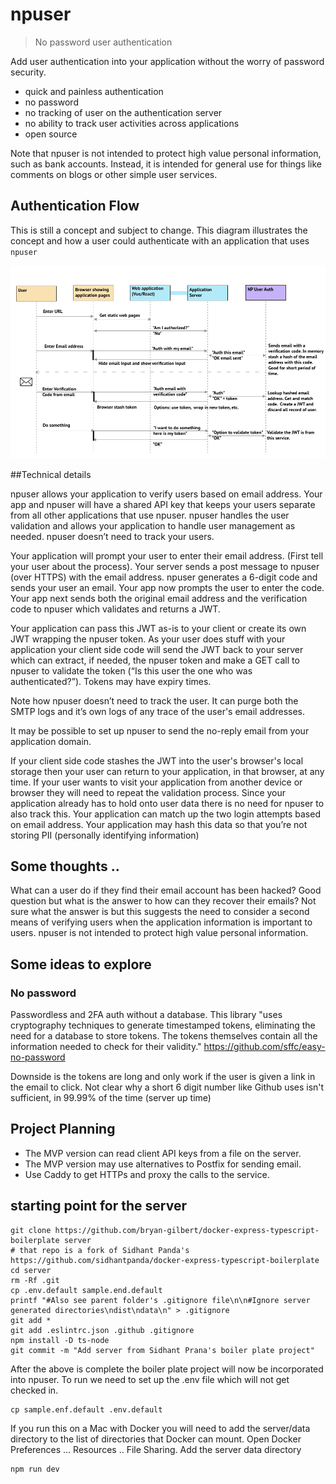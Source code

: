 # npuser

> No password user authentication 

Add user authentication into your application without the worry of password security.

- quick and painless authentication
- no password
- no tracking of user on the authentication server
- no ability to track user activities across applications
- open source

Note that npuser is not intended to protect high value personal information, such as bank accounts.  Instead, it is intended for general use for things like comments on blogs or other simple user services. 

## Authentication Flow

This is still a concept and subject to change.  This diagram illustrates the concept and how a user could authenticate with an application that uses ```npuser```

![1]



##Technical details

npuser allows your application to verify users based on email address.  Your app and npuser will have a shared API key that keeps your users separate from all other applications that use npuser.  npuser handles the user validation and allows your application to handle user management as needed.  npuser doesn’t need to track your users.

Your application will prompt your user to enter their email address. (First tell your user about the process).  Your server sends a post message to npuser (over HTTPS) with the email address.  npuser generates a 6-digit code and sends your user an email. Your app now prompts the user to enter the code. Your app next sends both the original email address and the verification code to npuser which validates and returns a JWT. 

Your application can pass this JWT as-is to your client or create its own JWT wrapping the npuser token. As your user does stuff with your application your client side code will send the JWT back to your server which can extract, if needed, the npuser token and make a GET call to npuser to validate the token (“Is this user the one who was authenticated?”). Tokens may have expiry times.

Note how npuser doesn’t need to track the user.  It can purge both the SMTP logs and it’s own logs of any trace of the user's email addresses.  

It may be possible to set up npuser to send the no-reply email from your application domain.

If your client side code stashes the JWT into the user's browser's local storage then your user can return to your application, in that browser, at any time. If your user wants to visit your application from another device or browser they will need to repeat the validation process.  Since your application already has to hold onto user data there is no need for npuser to also track this. Your application can match up the two login attempts based on email address.  Your application may hash this data so that you’re not storing PII (personally identifying information)


## Some thoughts ..

What can a user do if they find their email account has been hacked?  Good question but what is the answer to how can they recover their emails? Not sure what the answer is but this suggests the need to consider a second means of verifying users when the application information is important to users.  npuser is not intended to protect high value personal information.


## Some ideas to explore

### No password
Passwordless and 2FA auth without a database. This library "uses cryptography techniques to generate timestamped tokens, eliminating the need for a database to store tokens. The tokens themselves contain all the information needed to check for their validity."
https://github.com/sffc/easy-no-password

Downside is the tokens are long and only work if the user is given a link in the email to click. Not clear why a short 6 digit number like Github uses isn't sufficient, in 99.99% of the time (server up time)


## Project Planning
 - The MVP version can read client API keys from a file on the server.
 - The MVP version may use alternatives to Postfix for sending email.
 - Use Caddy to get HTTPs and proxy the calls to the service.
 
## starting point for the server

```
git clone https://github.com/bryan-gilbert/docker-express-typescript-boilerplate server
# that repo is a fork of Sidhant Panda's https://github.com/sidhantpanda/docker-express-typescript-boilerplate
cd server
rm -Rf .git
cp .env.default sample.end.default
printf "#Also see parent folder's .gitignore file\n\n#Ignore server generated directories\ndist\ndata\n" > .gitignore
git add *
git add .eslintrc.json .github .gitignore
npm install -D ts-node
git commit -m "Add server from Sidhant Prana's boiler plate project"

```

After the above is complete the boiler plate project will now be incorporated into npuser. To run we need to
set up the .env file which will not get checked in.
```
cp sample.enf.default .env.default
```

If you run this on a Mac with Docker you will need to add the server/data directory to the list of directories that
Docker can mount. Open Docker Preferences ...  Resources .. File Sharing.  Add the server data directory

```
npm run dev
```


[1]: ./NoPasswordUserAuth.png 
